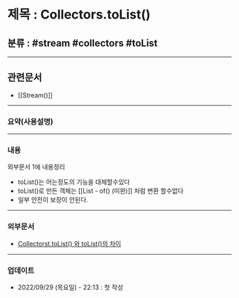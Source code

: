 # 제목 : Collectors.toList()

## 분류 :  #stream #collectors #toList

---
## 관련문서
- [[Stream()]]

----
### 요약(사용설명)

---
### 내용
외부문서 1에 내용정리
- toList()는 어는정도의 기능을 대체할수있다
- toList()로 만든 객체는 [[List - of() (미완)]] 처럼 변환 할수없다
- 일부 안전이 보장이 안된다.

----
### 외부문서
- [Collectorst.toList() 와 toList()의 차이](https://www.javacodegeeks.com/2020/12/jdk-16-stream-to-list-in-one-easy-call.html)

----
### 업데이트
-  2022/09/29 (목요일) - 22:13 : 첫 작성








